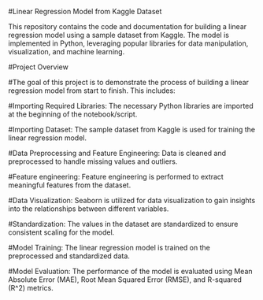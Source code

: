 #Linear Regression Model from Kaggle Dataset

This repository contains the code and documentation for building a linear regression model using a sample dataset from Kaggle. The model is implemented in Python, leveraging popular libraries for data manipulation, visualization, and machine learning.

#Project Overview

#The goal of this project is to demonstrate the process of building a linear regression model from start to finish. This includes:

#Importing Required Libraries:
The necessary Python libraries are imported at the beginning of the notebook/script.

#Importing Dataset:
The sample dataset from Kaggle is used for training the linear regression model.

#Data Preprocessing and Feature Engineering:
Data is cleaned and preprocessed to handle missing values and outliers.

#Feature engineering:
Feature engineering is performed to extract meaningful features from the dataset.

#Data Visualization:
Seaborn is utilized for data visualization to gain insights into the relationships between different variables.

#Standardization:
The values in the dataset are standardized to ensure consistent scaling for the model.

#Model Training:
The linear regression model is trained on the preprocessed and standardized data.

#Model Evaluation:
The performance of the model is evaluated using Mean Absolute Error (MAE), Root Mean Squared Error (RMSE), and R-squared (R^2) metrics.



